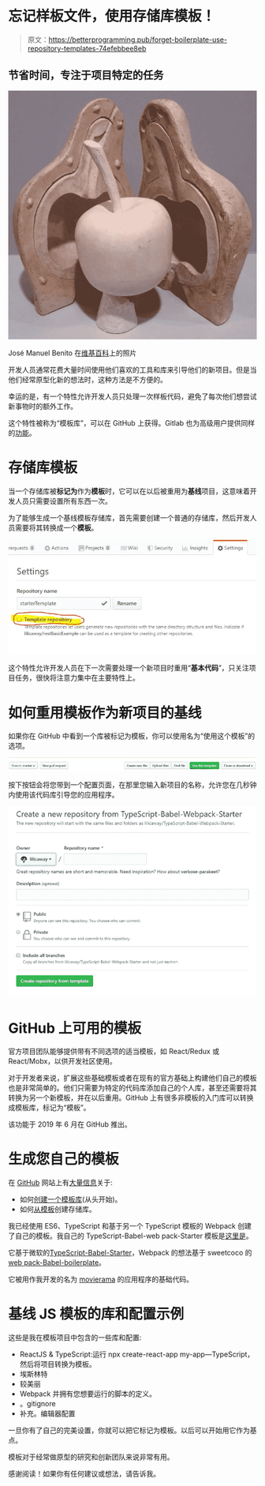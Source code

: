 # 忘记样板文件，使用存储库模板！

> 原文：<https://betterprogramming.pub/forget-boilerplate-use-repository-templates-74efebbee8eb>

## 节省时间，专注于项目特定的任务

![](img/db4dc7baadfaedce69811a2de1bc0c21.png)

José Manuel Benito 在[维基百科](https://en.wikipedia.org)上的照片

开发人员通常花费大量时间使用他们喜欢的工具和库来引导他们的新项目。但是当他们经常原型化新的想法时，这种方法是不方便的。

幸运的是，有一个特性允许开发人员只处理一次样板代码，避免了每次他们想尝试新事物时的额外工作。

这个特性被称为“模板库”，可以在 GitHub 上获得。Gitlab 也为高级用户提供同样的[功能](https://docs.gitlab.com/ee/user/admin_area/settings/instance_template_repository.html)。

# 存储库模板

当一个存储库被**标记为**作为**模板**时，它可以在以后被重用为**基线**项目，这意味着开发人员只需要设置所有东西一次。

为了能够生成一个基线模板存储库，首先需要创建一个普通的存储库，然后开发人员需要将其转换成一个**模板**。

![](img/f88da4b4819ce470bbd7e692fc36cc49.png)

这个特性允许开发人员在下一次需要处理一个新项目时重用“**基本代码**”，只关注项目任务，很快将注意力集中在主要特性上。

# 如何重用模板作为新项目的基线

如果你在 GitHub 中看到一个库被标记为模板，你可以使用名为“使用这个模板”的选项。

![](img/ba4cfa6d449fdec16dc94d97f82f7b9e.png)

按下按钮会将您带到一个配置页面，在那里您输入新项目的名称，允许您在几秒钟内使用该代码库引导您的应用程序。

![](img/7d466e7756e3e013b69541d71360773c.png)

# GitHub 上可用的模板

官方项目团队能够提供带有不同选项的适当模板，如 React/Redux 或 React/Mobx，以供开发社区使用。

对于开发者来说，扩展这些基础模板或者在现有的官方基础上构建他们自己的模板也是非常简单的。他们只需要为特定的代码库添加自己的个人库，甚至还需要将其转换为另一个新模板，并在以后重用。GitHub 上有很多非模板的入门库可以转换成模板库，标记为“模板”。

该功能于 2019 年 6 月在 GitHub 推出。

# 生成您自己的模板

在 [GitHub](https://github.com/) 网站上有[大量信息](https://github.blog/2019-06-06-generate-new-repositories-with-repository-templates/)关于:

*   如何[创建一个模板库](https://help.github.com/en/articles/creating-a-template-repository)(从头开始)。
*   如何[从模板](https://help.github.com/en/articles/creating-a-repository-from-a-template)创建存储库。

我已经使用 ES6、TypeScript 和基于另一个 TypeScript 模板的 Webpack 创建了自己的模板。我自己的 TypeScript-Babel-web pack-Starter 模板是[这里是](https://lilicaway.github.io/TypeScript-Babel-Webpack-Starter/)。

它基于微软的[TypeScript-Babel-Starter](https://github.com/microsoft/TypeScript-Babel-Starter)，Webpack 的想法基于 sweetcoco 的[web pack-Babel-boilerplate](https://github.com/sweetcoco/webpack-babel-boilerplate)。

它被用作我开发的名为 [movierama](https://github.com/lilicaway/movierama) 的应用程序的基础代码。

# 基线 JS 模板的库和配置示例

这些是我在模板项目中包含的一些库和配置:

*   ReactJS & TypeScript:运行 npx create-react-app my-app—TypeScript，然后将项目转换为模板。
*   埃斯林特
*   较美丽
*   Webpack 并拥有您想要运行的脚本的定义。
*   。gitignore
*   补充。编辑器配置

一旦你有了自己的完美设置，你就可以把它标记为模板。以后可以开始用它作为基点。

模板对于经常做原型的研究和创新团队来说非常有用。

感谢阅读！如果你有任何建议或想法，请告诉我。